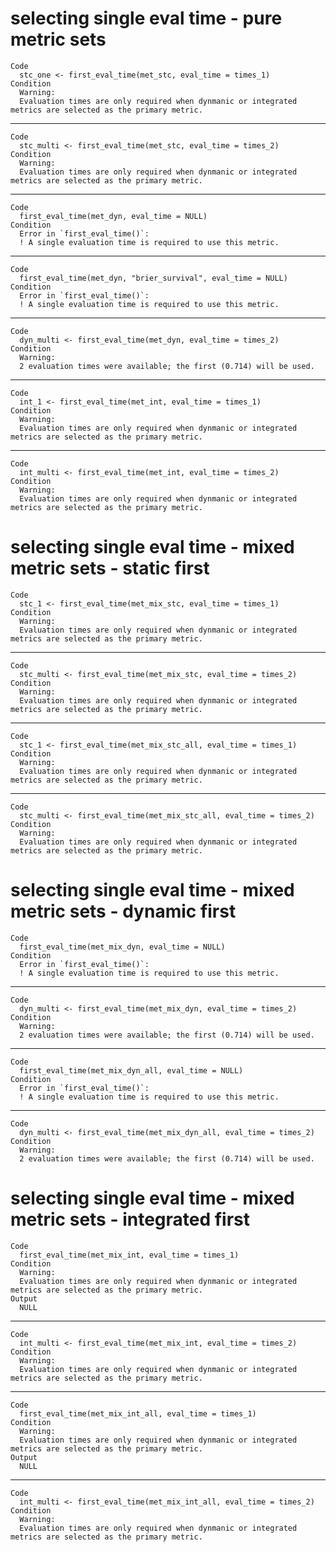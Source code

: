 # selecting single eval time - pure metric sets

    Code
      stc_one <- first_eval_time(met_stc, eval_time = times_1)
    Condition
      Warning:
      Evaluation times are only required when dynmanic or integrated metrics are selected as the primary metric.

---

    Code
      stc_multi <- first_eval_time(met_stc, eval_time = times_2)
    Condition
      Warning:
      Evaluation times are only required when dynmanic or integrated metrics are selected as the primary metric.

---

    Code
      first_eval_time(met_dyn, eval_time = NULL)
    Condition
      Error in `first_eval_time()`:
      ! A single evaluation time is required to use this metric.

---

    Code
      first_eval_time(met_dyn, "brier_survival", eval_time = NULL)
    Condition
      Error in `first_eval_time()`:
      ! A single evaluation time is required to use this metric.

---

    Code
      dyn_multi <- first_eval_time(met_dyn, eval_time = times_2)
    Condition
      Warning:
      2 evaluation times were available; the first (0.714) will be used.

---

    Code
      int_1 <- first_eval_time(met_int, eval_time = times_1)
    Condition
      Warning:
      Evaluation times are only required when dynmanic or integrated metrics are selected as the primary metric.

---

    Code
      int_multi <- first_eval_time(met_int, eval_time = times_2)
    Condition
      Warning:
      Evaluation times are only required when dynmanic or integrated metrics are selected as the primary metric.

# selecting single eval time - mixed metric sets - static first

    Code
      stc_1 <- first_eval_time(met_mix_stc, eval_time = times_1)
    Condition
      Warning:
      Evaluation times are only required when dynmanic or integrated metrics are selected as the primary metric.

---

    Code
      stc_multi <- first_eval_time(met_mix_stc, eval_time = times_2)
    Condition
      Warning:
      Evaluation times are only required when dynmanic or integrated metrics are selected as the primary metric.

---

    Code
      stc_1 <- first_eval_time(met_mix_stc_all, eval_time = times_1)
    Condition
      Warning:
      Evaluation times are only required when dynmanic or integrated metrics are selected as the primary metric.

---

    Code
      stc_multi <- first_eval_time(met_mix_stc_all, eval_time = times_2)
    Condition
      Warning:
      Evaluation times are only required when dynmanic or integrated metrics are selected as the primary metric.

# selecting single eval time - mixed metric sets - dynamic first

    Code
      first_eval_time(met_mix_dyn, eval_time = NULL)
    Condition
      Error in `first_eval_time()`:
      ! A single evaluation time is required to use this metric.

---

    Code
      dyn_multi <- first_eval_time(met_mix_dyn, eval_time = times_2)
    Condition
      Warning:
      2 evaluation times were available; the first (0.714) will be used.

---

    Code
      first_eval_time(met_mix_dyn_all, eval_time = NULL)
    Condition
      Error in `first_eval_time()`:
      ! A single evaluation time is required to use this metric.

---

    Code
      dyn_multi <- first_eval_time(met_mix_dyn_all, eval_time = times_2)
    Condition
      Warning:
      2 evaluation times were available; the first (0.714) will be used.

# selecting single eval time - mixed metric sets - integrated first

    Code
      first_eval_time(met_mix_int, eval_time = times_1)
    Condition
      Warning:
      Evaluation times are only required when dynmanic or integrated metrics are selected as the primary metric.
    Output
      NULL

---

    Code
      int_multi <- first_eval_time(met_mix_int, eval_time = times_2)
    Condition
      Warning:
      Evaluation times are only required when dynmanic or integrated metrics are selected as the primary metric.

---

    Code
      first_eval_time(met_mix_int_all, eval_time = times_1)
    Condition
      Warning:
      Evaluation times are only required when dynmanic or integrated metrics are selected as the primary metric.
    Output
      NULL

---

    Code
      int_multi <- first_eval_time(met_mix_int_all, eval_time = times_2)
    Condition
      Warning:
      Evaluation times are only required when dynmanic or integrated metrics are selected as the primary metric.

